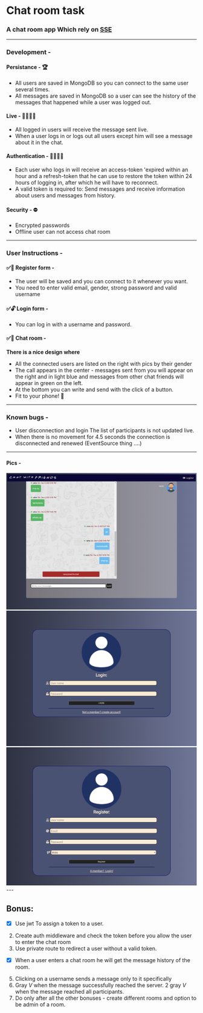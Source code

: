 # Chat room task

### A chat room app Which rely on [SSE](https://ably.com/topic/server-sent-events)

---

### Development -

#### Persistance - 🏆

- All users are saved in MongoDB so you can connect to the same user several times.
- All messages are saved in MongoDB so a user can see the history of the messages that happened while a user was logged out.

#### Live - 👨‍💻👩‍💻

- All logged in users will receive the message sent live.
- When a user logs in or logs out all users except him will see a message about it in the chat.

#### Authentication - 🤷‍♀️🤷‍♂️

- Each user who logs in will receive an access-token 'expired within an hour and a refresh-token that he can use to restore the token within 24 hours of logging in, after which he will have to reconnect.
- A valid token is required to: Send messages and receive information about users and messages from history.

#### Security - ⛔

- Encrypted passwords
- Offline user can not access chat room

---

### User Instructions -

#### ✅📃 Register form -

- The user will be saved and you can connect to it whenever you want.
- You need to enter valid email, gender, strong password and valid username

#### ✅🔓 Login form -

- You can log in with a username and password.

#### ✅💬 Chat room -

**There is a nice design where**

- All the connected users are listed on the right with pics by their gender
- The call appears in the center - messages sent from you will appear on the right and in light blue and messages from other chat friends will appear in green on the left.
- At the bottom you can write and send with the click of a button.
- Fit to your phone! 📲

---

### Known bugs -

- User disconnection and login The list of participants is not updated live.
- When there is no movement for 4.5 seconds the connection is disconnected and renewed (EventSource thing ....)

---

#### Pics -

<img src="./readme-pics/chat-room.png" >
<img src="./readme-pics/login.png" >
<img src="./readme-pics/register.png" >
---

## Bonus:

- [x] Use jwt To assign a token to a user.

2. Create auth middleware and check the token before you allow the user to enter the chat room
3. Use private route to redirect a user without a valid token.

- [x] When a user enters a chat room he will get the message history of the room.

5. Clicking on a username sends a message only to it specifically
6. Gray _V_ when the message successfully reached the server. 2 gray _V_ when the message reached all participants.
7. Do only after all the other bonuses - create different rooms and option to be admin of a room.
